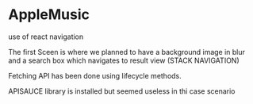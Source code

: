 # AppleMusic

use of react navigation

The first Sceen is where we planned to have a background image in blur and a search box which navigates to result view (STACK NAVIGATION)

Fetching API has been done using lifecycle methods.

APISAUCE library is installed but seemed useless in thi case scenario
